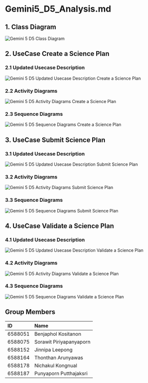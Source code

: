 # Gemini5\_D5\_Analysis.md

## 1. Class Diagram
![Gemini 5 D5 Class Diagram](images/P2_D5/Gemini5%20-%20Class%20diagram.png)

## 2. UseCase Create a Science Plan
### 2.1 Updated Usecase Description 
![Gemini 5 D5 Updated Usecase Description Create a Science Plan](images/P2_D5/Gemini5%20-%20Usecase_Description_Create_a_Scicence_Plan.jpg)

### 2.2 Activity Diagrams
![Gemini 5 D5 Activity Diagrams Create a Science Plan](images/P2_D5/Gemini5%20-%20Activity_Diagram_Create_a_Science_Plan.png)

### 2.3 Sequence Diagrams
![Gemini 5 D5 Sequence Diagrams Create a Science Plan](images/P2_D5/Gemini5%20-%20Sequence_Diagram_Create_a_Science_Plan.png)

## 3. UseCase Submit Science Plan
### 3.1 Updated Usecase Description 
![Gemini 5 D5 Updated Usecase Description Submit Science Plan](images/P2_D5/Gemini5%20-%20Usecase_Description_Submit_Science_Plan.jpg)

### 3.2 Activity Diagrams
![Gemini 5 D5 Activity Diagrams Submit Science Plan](images/P2_D5/Gemini5%20-%20Activity_Diagram_Submit_Science_Plan.png)

### 3.3 Sequence Diagrams
![Gemini 5 D5 Sequence Diagrams Submit Science Plan](images/P2_D5/Gemini5%20-%20Sequence_Diagram_Submit_Science_Plan.png)

## 4. UseCase Validate a Science Plan
### 4.1 Updated Usecase Description 
![Gemini 5 D5 Updated Usecase Description Validate a Science Plan](images/P2_D5/Gemini5%20-%20Usecase_Description_Validate_a_Science_Plan.jpg)

### 4.2 Activity Diagrams
![Gemini 5 D5 Activity Diagrams Validate a Science Plan](images/P2_D5/Gemini5%20-%20Activity_Diagram_Validate_a_Science_Plan.png)

### 4.3 Sequence Diagrams
![Gemini 5 D5 Sequence Diagrams Validate a Science Plan](images/P2_D5/Gemini5%20-%20Sequence_Diagram_Validate_a_Science_Plan.png)



## Group Members

| ID | Name |
| :---- | :---- |
| 6588051 | Benjaphol Kositanon |
| 6588075 | Sorawit Piriyapanyaporn |
| 6588152 | Jinnipa Leepong |
| 6588164 | Thonthan Arunyawas |
| 6588178 | Nichakul Kongnual |
| 6588187 | Punyaporn Putthajaksri |